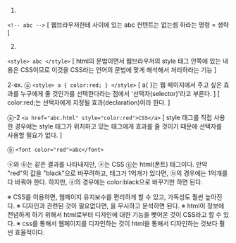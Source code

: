 1.
`<!--
abc
-->`
[ 웹브라우저한테 <!--와 --> 사이에 있는 abc 컨텐트는 없는셈 하라는 명령 = 생략 ]


2.
`<style>
abc
</style>`
 [ html의 문법이면서 웹브라우저의 style 태그 안쪽에 있는 내용은 CSS이므로 이것을 CSS라는 언어의 문법에 맞게 해석해서 처리하라는 기능 ]


2-ex.
ⓐ
`<style>
  a {
    color:red;
  }
</style>`
[ a{ }는 웹 페이지에서 주고 싶은 효과를 누구에게 줄 것인가를 선택한다라는 점에서 '선택자(selector)'라고 부른다. ]
[ color:red;는 선택자에게 지정될 효과(declaration)이라 한다. ]

ⓐ-2
`<a href="abc.html" style="color:red">CSS</a>`
[ style 태그를 직접 사용한 경우에는 style 태그가 위치하고 있는 태그에게 효과를 줄 것이기 때문에 선택자를 사용할 필요가 없다. ]

ⓑ
`<font color="red">abc</font>`

ⓐ와 ⓑ는 같은 결과를 나타내지만, ⓐ는 CSS ⓑ는 html(폰트) 태그이다.
만약 "red"의 값을 "black"으로 바꾸려하고, <font> 태그가 1억개가 있다면, ⓑ의 경우에는 1억개를 다 바꿔야 한다.
하지만, ⓐ의 경우에는 color:black으로 바꾸기만 하면 된다.

※ CSS를 이용하면, 웹페이지 유지보수를 편리하게 할 수 있고, 가독성도 훨씬 높아진다.
※ 디자인과 관련된 것이 필요없다면, <style> abc </style>을 무시하고 분석하면 된다.
※ html이 정보에 전념하게 하기 위해서 html로부터 디자인에 대한 기능을 뺏어온 것이 CSS라고 할 수 있다.
※ css를 통해서 웹페이지를 디자인하는 것이 html을 통해서 디자인하는 것보다 훨씬 효율적이다.





